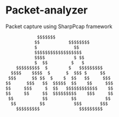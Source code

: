 # Packet-analyzer
 Packet capture using SharpPcap framework
 
				$$$$$$$
			   $$           $$$$$$$$
			   $              $$
			   $$$$$$$$$$$$$$$$$$
			   $$$$           $ $$
			   $  $$         $   $
		$$$$$$$$$  $        $   $$$$$$$$$
	  $$$$    $$$$  $      $  $$$ $     $$
	 $$$      $$ $$  $    $  $$   $$     $$$
	$$      $$$   $$  $$$$$  $$    $$     $$$
	$$     $$$     $  $$   $$$$$$$$$$$$    $$
	$$     $$     $$  $$$$$$$$$    $$$     $$
	 $$           $$         $$           $$
	  $$         $$           $$$       $$$
		$$$$$$$$$               $$$$$$$$$